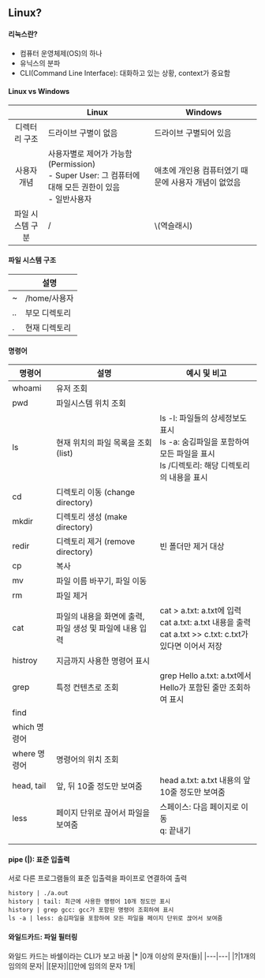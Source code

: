 ## Linux?

#### 리눅스란?
- 컴퓨터 운영체제(OS)의 하나  
- 유닉스의 분파
- CLI(Command Line Interface): 대화하고 있는 상황, context가 중요함

#### Linux vs Windows

|  |Linux|Windows|
|:--:|------------|-----------|
|디렉터리 구조|드라이브 구별이 없음|드라이브 구별되어 있음|
|사용자 개념|사용자별로 제어가 가능함(Permission) <br> - Super User: 그 컴퓨터에 대해 모든 권한이 있음 <br> - 일반사용자|애초에 개인용 컴퓨터였기 때문에 사용자 개념이 없었음|
|파일 시스템 구분| / | \\(역슬래시)|

#### 파일 시스템 구조
||설명|
|--|---|
|~|/home/사용자|
|..|부모 디렉토리|
|.|현재 디렉토리|

#### 명령어

|명령어|설명|예시 및 비고|
|-----|-----|---|
|whoami|유저 조회||
|pwd|파일시스템 위치 조회||
|ls|현재 위치의 파일 목록을 조회 (list)|ls -l: 파일들의 상세정보도 표시 <br> ls -a: 숨김파일을 포함하여 모든 파일을 표시 <br> ls /디렉토리: 해당 디렉토리의 내용을 표시|
|cd|디렉토리 이동 (change directory)||
|mkdir|디렉토리 생성 (make directory)||
|redir|디렉토리 제거 (remove directory)|빈 폴더만 제거 대상|
|cp|복사||
|mv|파일 이름 바꾸기, 파일 이동||
|rm|파일 제거||
|cat|파일의 내용을 화면에 출력, 파일 생성 및 파일에 내용 입력|cat > a.txt: a.txt에 입력 <br> cat a.txt: a.txt 내용을 출력 <br> cat a.txt >> c.txt: c.txt가 있다면 이어서 저장|
|histroy|지금까지 사용한 명령어 표시||
|grep|특정 컨텐츠로 조회|grep Hello a.txt: a.txt에서 Hello가 포함된 줄만 조회하여 표시|
|find|||
|which 명령어|||
|where 명령어|명령어의 위치 조회||
|head, tail| 앞, 뒤 10줄 정도만 보여줌|head a.txt: a.txt 내용의 앞 10줄 정도만 보여줌|
|less|페이지 단위로 끊어서 파일을 보여줌|스페이스: 다음 페이지로 이동 <br> q: 끝내기|
||||
||||

#### pipe (|): 표준 입출력
서로 다른 프로그램들의 표준 입출력을 파이프로 연결하여 출력
```
history | ./a.out
history | tail: 최근에 사용한 명령어 10개 정도만 표시
history | grep gcc: gcc가 포함된 명령어 조회하여 표시
ls -a | less: 숨김파일을 포함하여 모든 파일을 페이지 단위로 끊어서 보여줌
```

#### 와일드카드: 파일 필터링
와일드 카드는 바쉘이라는 CLI가 보고 바꿈
|* |0개 이상의 문자(들)|
|---|---|
|?|1개의 임의의 문자|
|[문자]|[]안에 임의의 문자 1개|
